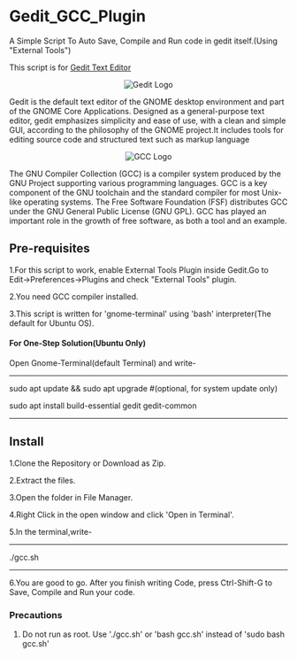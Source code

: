 # Gedit_GCC_Plugin
A Simple Script To Auto Save, Compile and Run code in gedit itself.(Using "External Tools")

This script is for [Gedit Text Editor]("https://raw.githubusercontent.com/AvyChanna/Gedit_GCC_Script/master/.images/Gedit%20Logo.png")

<p align="center">
<img alt="Gedit Logo" src="https://wiki.gnome.org/Apps/Gedit?action=AttachFile&do=get&target=gedit-logo.png">
</p>
Gedit is the default text editor of the GNOME desktop environment and part of the GNOME Core Applications. Designed as a general-purpose text editor, gedit emphasizes simplicity and ease of use, with a clean and simple GUI, according to the philosophy of the GNOME project.It includes tools for editing source code and structured text such as markup language
 <p align="center">   
<img alt="GCC Logo" src="https://raw.githubusercontent.com/AvyChanna/Gedit_GCC_Script/master/.images/GCC%20Logo.png">
</p>
The GNU Compiler Collection (GCC) is a compiler system produced by the GNU Project supporting various programming languages. GCC is a key component of the GNU toolchain and the standard compiler for most Unix-like operating systems. The Free Software Foundation (FSF) distributes GCC under the GNU General Public License (GNU GPL). GCC has played an important role in the growth of free software, as both a tool and an example.

## Pre-requisites

1.For this script to work, enable External Tools Plugin inside Gedit.Go to Edit->Preferences->Plugins and check "External Tools" plugin.

2.You need GCC compiler installed.

3.This script is written for 'gnome-terminal' using 'bash' interpreter(The default for Ubuntu OS).

#### For One-Step Solution(Ubuntu Only)

Open Gnome-Terminal(default Terminal) and write-
***************************************************
sudo apt update && sudo apt upgrade #(optional, for system update only)

sudo apt install build-essential gedit gedit-common
***************************************************
## Install

1.Clone the Repository or Download as Zip.

2.Extract the files.

3.Open the folder in File Manager.

4.Right Click in the open window and click 'Open in Terminal'.

5.In the terminal,write-

***********
./gcc.sh
***********

6.You are good to go. After you finish writing Code, press Ctrl-Shift-G to Save, Compile and Run your code.

### Precautions
1. Do not run as root. Use './gcc.sh' or 'bash gcc.sh' instead of 'sudo bash gcc.sh'

